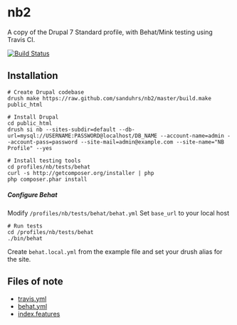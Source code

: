 nb2
===

A copy of the Drupal 7 Standard profile, with Behat/Mink testing using Travis CI.

[![Build Status](https://travis-ci.org/sanduhrs/nb2.png?branch=master)](https://travis-ci.org/sanduhrs/nb2)

## Installation

    # Create Drupal codebase
    drush make https://raw.github.com/sanduhrs/nb2/master/build.make public_html

    # Install Drupal
    cd public_html
    drush si nb --sites-subdir=default --db-url=mysql://USERNAME:PASSWORD@localhost/DB_NAME --account-name=admin --account-pass=password --site-mail=admin@example.com --site-name="NB Profile" --yes

    # Install testing tools
    cd profiles/nb/tests/behat
    curl -s http://getcomposer.org/installer | php
    php composer.phar install

##### Configure Behat
Modify `/profiles/nb/tests/behat/behat.yml`
Set `base_url` to your local host

    # Run tests
    cd /profiles/nb/tests/behat
    ./bin/behat

Create `behat.local.yml` from the example file and set your drush alias for the site.

## Files of note

* [travis.yml](https://github.com/sprice/classic/blob/master/.travis.yml)
* [behat.yml](https://github.com/sprice/classic/blob/master/tests/behat/behat.yml)
* [index.features](https://github.com/sprice/classic/blob/master/tests/behat/features/index.feature)
